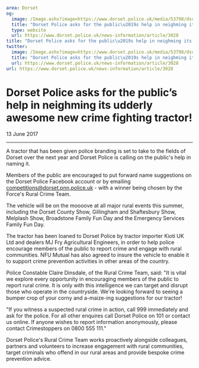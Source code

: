 ```yaml
area: Dorset
og:
  image: /Image.ashx?image=https://www.dorset.police.uk/media/53798/dsc_0004.jpg&amp;amp;width=150
  title: "Dorset Police asks for the public\u2019s help in neighming its udderly awesome new crime fighting tractor!"
  type: website
  url: https://www.dorset.police.uk/news-information/article/3028
title: "Dorset Police asks for the public\u2019s help in neighming its udderly awesome new crime fighting tractor! |"
twitter:
  image: /Image.ashx?image=https://www.dorset.police.uk/media/53798/dsc_0004.jpg&amp;amp;width=150
  title: "Dorset Police asks for the public\u2019s help in neighming its udderly awesome new crime fighting tractor!"
  url: https://www.dorset.police.uk/news-information/article/3028
url: https://www.dorset.police.uk/news-information/article/3028
```

# Dorset Police asks for the public’s help in neighming its udderly awesome new crime fighting tractor!

13 June 2017

* * *

A tractor that has been given police branding is set to take to the fields of Dorset over the next year and Dorset Police is calling on the public's help in naming it.

Members of the public are encouraged to put forward name suggestions on the Dorset Police Facebook account or by emailing competitions@dorset.pnn.police.uk - with a winner being chosen by the Force's Rural Crime Team.

The vehicle will be on the moooove at all major rural events this summer, including the Dorset County Show, Gillingham and Shaftesbury Show, Melplash Show, Broadstone Family Fun Day and the Emergency Services Family Fun Day.

The tractor has been loaned to Dorset Police by tractor importer Kioti UK Ltd and dealers MJ Fry Agricultural Engineers, in order to help police encourage members of the public to report crime and engage with rural communities. NFU Mutual has also agreed to insure the vehicle to enable it to support crime prevention activities in other areas of the country.

Police Constable Claire Dinsdale, of the Rural Crime Team, said: "It is vital we explore every opportunity in encouraging members of the public to report rural crime. It is only with this intelligence we can target and disrupt those who operate in the countryside. We're looking forward to seeing a bumper crop of your corny and a-maize-ing suggestions for our tractor!

"If you witness a suspected rural crime in action, call 999 immediately and ask for the police. For all other enquires call Dorset Police on 101 or contact us online. If anyone wishes to report information anonymously, please contact Crimestoppers on 0800 555 111."

Dorset Police's Rural Crime Team works proactively alongside colleagues, partners and volunteers to increase engagement with rural communities, target criminals who offend in our rural areas and provide bespoke crime prevention advice.
